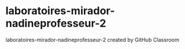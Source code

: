 # laboratoires-mirador-nadineprofesseur-2
laboratoires-mirador-nadineprofesseur-2 created by GitHub Classroom
